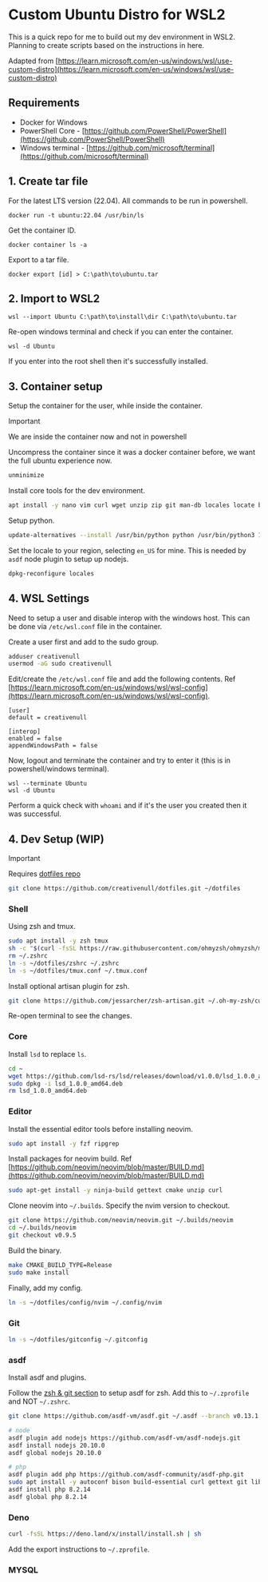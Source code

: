 # Custom Ubuntu Distro for WSL2

This is a quick repo for me to build out my dev environment in WSL2. Planning to create scripts based on the instructions in here.

Adapted from [https://learn.microsoft.com/en-us/windows/wsl/use-custom-distro](https://learn.microsoft.com/en-us/windows/wsl/use-custom-distro)

## Requirements

- Docker for Windows
- PowerShell Core - [https://github.com/PowerShell/PowerShell](https://github.com/PowerShell/PowerShell)
- Windows terminal - [https://github.com/microsoft/terminal](https://github.com/microsoft/terminal)

## 1. Create tar file

For the latest LTS version (22.04). All commands to be run in powershell.

```pwsh
docker run -t ubuntu:22.04 /usr/bin/ls
```

Get the container ID.

```pwsh
docker container ls -a
```

Export to a tar file.

```pwsh
docker export [id] > C:\path\to\ubuntu.tar
```

## 2. Import to WSL2

```pwsh
wsl --import Ubuntu C:\path\to\install\dir C:\path\to\ubuntu.tar
```

Re-open windows terminal and check if you can enter the container.

```pwsh
wsl -d Ubuntu
```

If you enter into the root shell then it's successfully installed.

## 3. Container setup

Setup the container for the user, while inside the container.

> [!IMPORTANT]
> We are inside the container now and not in powershell

Uncompress the container since it was a docker container before, we want the full ubuntu experience now.

```sh
unminimize
```

Install core tools for the dev environment.

```sh
apt install -y nano vim curl wget unzip zip git man-db locales locate build-essential autoconf sudo systemd systemd-sysv python3 python3-pip
```

Setup python.

```sh
update-alternatives --install /usr/bin/python python /usr/bin/python3 1
```

Set the locale to your region, selecting `en_US` for mine. This is needed by `asdf` node plugin to setup up nodejs.

```sh
dpkg-reconfigure locales
```

## 4. WSL Settings

Need to setup a user and disable interop with the windows host. This can be done via `/etc/wsl.conf` file in the container.

Create a user first and add to the sudo group.

```sh
adduser creativenull
usermod -aG sudo creativenull
```

Edit/create the `/etc/wsl.conf` file and add the following contents. Ref [https://learn.microsoft.com/en-us/windows/wsl/wsl-config](https://learn.microsoft.com/en-us/windows/wsl/wsl-config).

```
[user]
default = creativenull

[interop]
enabled = false
appendWindowsPath = false
```

Now, logout and terminate the container and try to enter it (this is in powershell/windows terminal).

```
wsl --terminate Ubuntu
wsl -d Ubuntu
```

Perform a quick check with `whoami` and if it's the user you created then it was successful.

## 4. Dev Setup (WIP)

> [!IMPORTANT]
> Requires [dotfiles repo](https://github.com/creativenull/dotfiles.git)

```sh
git clone https://github.com/creativenull/dotfiles.git ~/dotfiles
```

### Shell

Using zsh and tmux.

```sh
sudo apt install -y zsh tmux
sh -c "$(curl -fsSL https://raw.githubusercontent.com/ohmyzsh/ohmyzsh/master/tools/install.sh)"
rm ~/.zshrc
ln -s ~/dotfiles/zshrc ~/.zshrc
ln -s ~/dotfiles/tmux.conf ~/.tmux.conf
```

Install optional artisan plugin for zsh.

```sh
git clone https://github.com/jessarcher/zsh-artisan.git ~/.oh-my-zsh/custom/plugins/artisan
```

Re-open terminal to see the changes.

### Core

Install `lsd` to replace `ls`.

```sh
cd ~
wget https://github.com/lsd-rs/lsd/releases/download/v1.0.0/lsd_1.0.0_amd64.deb
sudo dpkg -i lsd_1.0.0_amd64.deb
rm lsd_1.0.0_amd64.deb
```

### Editor

Install the essential editor tools before installing neovim.

```sh
sudo apt install -y fzf ripgrep
```

Install packages for neovim build. Ref [https://github.com/neovim/neovim/blob/master/BUILD.md](https://github.com/neovim/neovim/blob/master/BUILD.md)

```sh
sudo apt-get install -y ninja-build gettext cmake unzip curl
```

Clone neovim into `~/.builds`. Specify the nvim version to checkout.

```sh
git clone https://github.com/neovim/neovim.git ~/.builds/neovim
cd ~/.builds/neovim
git checkout v0.9.5
```

Build the binary.

```sh
make CMAKE_BUILD_TYPE=Release
sudo make install
```

Finally, add my config.

```sh
ln -s ~/dotfiles/config/nvim ~/.config/nvim
```

### Git

```sh
ln -s ~/dotfiles/gitconfig ~/.gitconfig
```

### asdf

Install asdf and plugins.

Follow the [zsh & git section](https://asdf-vm.com/guide/getting-started.html#_3-install-asdf) to setup asdf for zsh. Add this to `~/.zprofile` and NOT `~/.zshrc`.

```sh
git clone https://github.com/asdf-vm/asdf.git ~/.asdf --branch v0.13.1

# node
asdf plugin add nodejs https://github.com/asdf-vm/asdf-nodejs.git
asdf install nodejs 20.10.0
asdf global nodejs 20.10.0

# php
asdf plugin add php https://github.com/asdf-community/asdf-php.git
sudo apt install -y autoconf bison build-essential curl gettext git libgd-dev libcurl4-openssl-dev libedit-dev libicu-dev libjpeg-dev libmysqlclient-dev libonig-dev libpng-dev libpq-dev libreadline-dev libsqlite3-dev libssl-dev libxml2-dev libzip-dev openssl pkg-config re2c zlib1g-dev
asdf install php 8.2.14
asdf global php 8.2.14
```

### Deno

```sh
curl -fsSL https://deno.land/x/install/install.sh | sh
```

Add the export instructions to `~/.zprofile`.

### MYSQL
